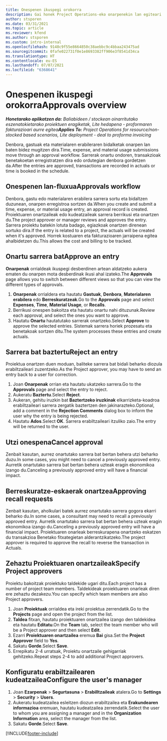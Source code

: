 ```yaml
---
title: Onespenen ikuspegi orokorra
description: Gai honek Project Operations-eko onarpenekin lan egiteari buruzko informazioa eskaintzen du.
author: stsporen
ms.date: 03/31/2021
ms.topic: article
ms.reviewer: kfend
ms.author: stsporen
ms.custom: intro-internal
ms.openlocfilehash: 9148c9f55e8664850c38aebbc9c4bbaa243475ad
ms.sourcegitcommit: 0fafe022731f0e1e8693382ff906e3f8541d34ca
ms.translationtype: HT
ms.contentlocale: eu-ES
ms.lasthandoff: 07/07/2021
ms.locfileid: "6368641"
---
```

# <a name="approvals-overview"></a><span data-ttu-id="b75ae-103">Onespenen ikuspegi orokorra</span><span class="sxs-lookup"><span data-stu-id="b75ae-103">Approvals overview</span></span>

<span data-ttu-id="b75ae-104">_**Honetarako aplikatzen da:** Baliabideen / stockean oinarritutako eszenatokietarako proiektuen eragiketak, Lite hedapena - proformaren fakturazioari aurre egitea_</span><span class="sxs-lookup"><span data-stu-id="b75ae-104">_**Applies To:** Project Operations for resource/non-stocked based scenarios, Lite deployment - deal to proforma invoicing_</span></span>

<span data-ttu-id="b75ae-105">Denbora, gastuak eta materialaren erabileraren bidalketak onarpen lan baten bidez mugitzen dira.</span><span class="sxs-lookup"><span data-stu-id="b75ae-105">Time, expense, and material usage submissions move through an approval workflow.</span></span> <span data-ttu-id="b75ae-106">Sarrerak onartu ondoren, transakzioak benetakoetan erregistratzen dira edo ordutegian denbora gordetzen da.</span><span class="sxs-lookup"><span data-stu-id="b75ae-106">After the entries are approved, transactions are recorded in actuals or time is booked in the schedule.</span></span>

## <a name="approvals-workflow"></a><span data-ttu-id="b75ae-107">Onespenen lan-fluxua</span><span class="sxs-lookup"><span data-stu-id="b75ae-107">Approvals workflow</span></span>
<span data-ttu-id="b75ae-108">Denbora, gastu edo materialaren erabilera sarrera sortu eta bidaltzen duzunean, onarpen erregistroa sortzen da.</span><span class="sxs-lookup"><span data-stu-id="b75ae-108">When you create and submit a time, expense, or material usage entry, an approval record is created.</span></span> <span data-ttu-id="b75ae-109">Proiektuaren onartzaileak edo kudeatzaileak sarrera berrikusi eta onartzen du.</span><span class="sxs-lookup"><span data-stu-id="b75ae-109">The project approver or manager reviews and approves the entry.</span></span> <span data-ttu-id="b75ae-110">Sarrera proiektu batekin lotuta badago, egiazkoak onartzen direnean sortuko dira.</span><span class="sxs-lookup"><span data-stu-id="b75ae-110">If the entry is related to a project, the actuals will be created when it's approved.</span></span> <span data-ttu-id="b75ae-111">Horrek kostuaren eta fakturazioaren jarraipena egitea ahalbidetzen du.</span><span class="sxs-lookup"><span data-stu-id="b75ae-111">This allows the cost and billing to be tracked.</span></span>

## <a name="approve-an-entry"></a><span data-ttu-id="b75ae-112">Onartu sarrera bat</span><span class="sxs-lookup"><span data-stu-id="b75ae-112">Approve an entry</span></span>
<span data-ttu-id="b75ae-113">**Onarpenak** orrialdeak ikuspegi desberdinen artean aldatzeko aukera ematen du onarpen mota desberdinak ikusi ahal izateko.</span><span class="sxs-lookup"><span data-stu-id="b75ae-113">The **Approvals** page allows you to switch between different views so that you can view the different types of approvals.</span></span>
  
1. <span data-ttu-id="b75ae-114">**Onarpenak** orrialdera eta hautatu **Gastuak**, **Denbora**, **Materialaren erabilera** edo **Berreskuratzeak**.</span><span class="sxs-lookup"><span data-stu-id="b75ae-114">Go to the **Approvals** page and select **Expenses**, **Time**, **Material Usage**, or **Recalls**.</span></span>
2. <span data-ttu-id="b75ae-115">Berrikusi onespen bakoitza eta hautatu onartu nahi dituzunak.</span><span class="sxs-lookup"><span data-stu-id="b75ae-115">Review each approval, and select the ones you want to approve.</span></span>
3. <span data-ttu-id="b75ae-116">Hautatu **Onartu** hautatutako sarrerak onartzeko.</span><span class="sxs-lookup"><span data-stu-id="b75ae-116">Select **Approve** to approve the selected entries.</span></span>
<span data-ttu-id="b75ae-117">Sistemak sarrera horiek prozesatu eta benetakoak sortzen ditu.</span><span class="sxs-lookup"><span data-stu-id="b75ae-117">The system processes these entries and create actuals.</span></span>

## <a name="reject-an-entry"></a><span data-ttu-id="b75ae-118">Sarrera bat baztertu</span><span class="sxs-lookup"><span data-stu-id="b75ae-118">Reject an entry</span></span>
<span data-ttu-id="b75ae-119">Proiektua onartzen duen moduan, baliteke sarrera bat bidali beharko diozula erabiltzaileari zuzentzeko.</span><span class="sxs-lookup"><span data-stu-id="b75ae-119">As the Project approver, you may have to send an entry back to a user for correction.</span></span>
  
1. <span data-ttu-id="b75ae-120">Joan **Onarpenak** orrian eta hautatu ukatzeko sarrera.</span><span class="sxs-lookup"><span data-stu-id="b75ae-120">Go to the **Approvals** page and select the entry to reject.</span></span> 
2. <span data-ttu-id="b75ae-121">Aukeratu **Baztertu**.</span><span class="sxs-lookup"><span data-stu-id="b75ae-121">Select **Reject**.</span></span>
3. <span data-ttu-id="b75ae-122">Aukeran, gehitu iruzkin bat **Baztertzeko iruzkinak** elkarrizketa-koadroa erabiltzaileari sarrera zergatik baztertzen den jakinarazteko.</span><span class="sxs-lookup"><span data-stu-id="b75ae-122">Optional, add a comment in the **Rejection Comments** dialog box to inform the user why the entry is being rejected.</span></span>
4. <span data-ttu-id="b75ae-123">Hautatu **Ados**.</span><span class="sxs-lookup"><span data-stu-id="b75ae-123">Select **OK**.</span></span> <span data-ttu-id="b75ae-124">Sarrera erabiltzaileari itzuliko zaio.</span><span class="sxs-lookup"><span data-stu-id="b75ae-124">The entry will be returned to the user.</span></span>
  
## <a name="cancel-approval"></a><span data-ttu-id="b75ae-125">Utzi onespena</span><span class="sxs-lookup"><span data-stu-id="b75ae-125">Cancel approval</span></span>
<span data-ttu-id="b75ae-126">Zenbait kasutan, aurrez onartutako sarrera bat bertan behera utzi beharko duzu.</span><span class="sxs-lookup"><span data-stu-id="b75ae-126">In some cases, you might need to cancel a previously approved entry.</span></span> <span data-ttu-id="b75ae-127">Aurretik onartutako sarrera bat bertan behera uzteak eragin ekonomikoa izango du.</span><span class="sxs-lookup"><span data-stu-id="b75ae-127">Canceling a previously approved entry will have a financial impact.</span></span> 

## <a name="approving-recall-requests"></a><span data-ttu-id="b75ae-128">Berreskuratze-eskaerak onartzea</span><span class="sxs-lookup"><span data-stu-id="b75ae-128">Approving recall requests</span></span>
<span data-ttu-id="b75ae-129">Zenbait kasutan, aholkulari batek aurrez onartutako sarrera gogora ekarri beharko du.</span><span class="sxs-lookup"><span data-stu-id="b75ae-129">In some cases, a consultant may need to recall a previously approved entry.</span></span> <span data-ttu-id="b75ae-130">Aurretik onartutako sarrera bat bertan behera uzteak eragin ekonomikoa izango du.</span><span class="sxs-lookup"><span data-stu-id="b75ae-130">Canceling a previously approved entry will have a financial impact.</span></span> <span data-ttu-id="b75ae-131">Proiektuaren onarleak berreskurapena onartzeko eskatzen du transakzioa Benetako fitxategietan alderantzikatzeko.</span><span class="sxs-lookup"><span data-stu-id="b75ae-131">The project approver is required to approve the recall to reverse the transaction in Actuals.</span></span>

## <a name="specify-project-approvers"></a><span data-ttu-id="b75ae-132">Zehaztu Proiektuaren onartzaileak</span><span class="sxs-lookup"><span data-stu-id="b75ae-132">Specify Project approvers</span></span>
<span data-ttu-id="b75ae-133">Proiektu bakoitzak proiektuko taldekide ugari ditu.</span><span class="sxs-lookup"><span data-stu-id="b75ae-133">Each project has a number of project team members.</span></span> <span data-ttu-id="b75ae-134">Taldekideak proiektuaren onarleak diren ere zehaztu dezakezu.</span><span class="sxs-lookup"><span data-stu-id="b75ae-134">You can specify which team members are also Project approvers.</span></span>

1. <span data-ttu-id="b75ae-135">Joan **Proiektuak** orrialdea eta ireki proiektua zerrendatik.</span><span class="sxs-lookup"><span data-stu-id="b75ae-135">Go to the **Projects** page and open the project from the list.</span></span>
2. <span data-ttu-id="b75ae-136">**Taldea** fitxan, hautatu proiektuaren onartzailea izango den taldekidea eta hautatu **Editatu**.</span><span class="sxs-lookup"><span data-stu-id="b75ae-136">On the **Team** tab, select the team member who will be a Project approver and then select **Edit**.</span></span>
3. <span data-ttu-id="b75ae-137">Ezarri **Proiektuaren onartzailea** eremua **Bai** gisa.</span><span class="sxs-lookup"><span data-stu-id="b75ae-137">Set the **Project Approver** field to **Yes**.</span></span>
4. <span data-ttu-id="b75ae-138">Sakatu **Gorde**.</span><span class="sxs-lookup"><span data-stu-id="b75ae-138">Select **Save**.</span></span>
5. <span data-ttu-id="b75ae-139">Errepikatu 2-4 urratsak, Proiektu onartzaile gehigarriak gehitzeko.</span><span class="sxs-lookup"><span data-stu-id="b75ae-139">Repeat steps 2-4 to add additional Project approvers.</span></span>

## <a name="configure-the-users-manager"></a><span data-ttu-id="b75ae-140">Konfiguratu erabiltzailearen kudeatzailea</span><span class="sxs-lookup"><span data-stu-id="b75ae-140">Configure the user's manager</span></span>

1. <span data-ttu-id="b75ae-141">Joan **Ezarpenak** > **Segurtasuna** > **Erabilltzaileak** atalera.</span><span class="sxs-lookup"><span data-stu-id="b75ae-141">Go to **Settings** > **Security** > **Users**.</span></span>
2. <span data-ttu-id="b75ae-142">Aukeratu kudeatzailea esleitzen diozun erabiltzailea eta **Erakundearen informazioa** eremuan, hautatu kudeatzailea zerrendatik.</span><span class="sxs-lookup"><span data-stu-id="b75ae-142">Select the user to whom you are assigning a manager and in the **Organization Information** area, select the manager from the list.</span></span> 
3. <span data-ttu-id="b75ae-143">Sakatu **Gorde**.</span><span class="sxs-lookup"><span data-stu-id="b75ae-143">Select **Save**.</span></span>




[!INCLUDE[footer-include](../includes/footer-banner.md)]
